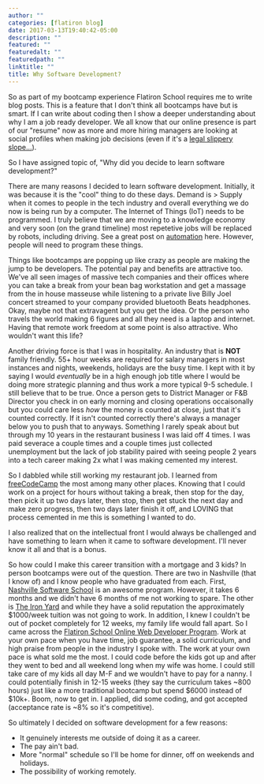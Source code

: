 ```yaml
---
author: ""
categories: [flatiron blog]
date: 2017-03-13T19:40:42-05:00
description: ""
featured: ""
featuredalt: ""
featuredpath: ""
linktitle: ""
title: Why Software Development?
---
```


So as part of my bootcamp experience Flatiron School requires me to write blog posts. This is a feature that I don't think all bootcamps have but is smart. If I can write about coding then I show a deeper understanding about why I am a job ready developer. We all know that our online presence is part of our "resume" now as more and more hiring managers are looking at social profiles when making job decisions (even if it's a [legal slippery slope...][1]).

So I have assigned topic of, "Why did you decide to learn software development?"

There are many reasons I decided to learn software development. Initially, it was because it is the "cool" thing to do these days. Demand is > Supply when it comes to people in the tech industry and overall everything we do now is being run by a computer. The Internet of Things (IoT) needs to be programmed. I truly believe that we are moving to a knowledge economy and very soon (on the grand timeline) most repetetive jobs will be replaced by robots, including driving. See a great post on [automation][2] here. However, people will need to program these things.

Things like bootcamps are popping up like crazy as people are making the jump to be developers. The potential pay and benefits are attractive too. We've all seen images of massive tech companies and their offices where you can take a break from your bean bag workstation and get a massage from the in house masseuse while listening to a private live Billy Joel concert streamed to your company provided bluetooth Beats headphones. Okay, maybe not that extravagent but you get the idea. Or the person who travels the world making 6 figures and all they need is a laptop and internet. Having that remote work freedom at some point is also attractive. Who wouldn't want this life?

Another driving force is that I was in hospitality. An industry that is **NOT** family friendly. 55+ hour weeks are required for salary managers in most instances and nights, weekends, holidays are the busy time. I kept with it by saying I would _eventually_ be in a high enough job title where I would be doing more strategic planning and thus work a more typical 9-5 schedule. I still believe that to be true. Once a person gets to District Manager or F&B Director you check in on early morning and closing operations occaisonally but you could care less _how_ the money is counted at close, just that it's counted correctly. If it isn't counted correctly there's always a manager below you to push that to anyways. Something I rarely speak about but through my 10 years in the restaurant business I was laid off 4 times. I was paid severace a couple times and a couple times just collected unemployment but the lack of job stability paired with seeing people 2 years into a tech career making 2x what I was making cemented my interest.

So I dabbled while still working my restaurant job. I learned from [freeCodeCamp][3] the most among many other places. Knowing that I could work on a project for hours without taking a break, then stop for the day, then pick it up two days later, then stop, then get stuck the next day and make zero progress, then two days later finish it off, and LOVING that process cemented in me this is something I wanted to do.

I also realized that on the intellectual front I would always be challenged and have something to learn when it came to software development. I'll never know it all and that is a bonus.

So how could I make this career transition with a mortgage and 3 kids? In person bootcamps were out of the question. There are two in Nashville (that I know of) and I know people who have graduated from each. First, [Nashville Software School][4] is an awesome program. However, it takes 6 months and we didn't have 6 months of me not working to spare. The other is [The Iron Yard][5] and while they have a solid reputation the approximately $1000/week tuition was not going to work. In addition, I knew I couldn't be out of pocket completely for 12 weeks, my family life would fall apart. So I came across the [Flatiron School Online Web Developer Program][6]. Work at your own pace when you have time, job guarantee, a solid curriculum, and high praise from people in the industry I spoke with. The work at your own pace is what sold me the most. I could code before the kids got up and after they went to bed and all weekend long when my wife was home. I could still take care of my kids all day M-F and we wouldn't have to pay for a nanny. I could potentially finish in 12-15 weeks (they say the curriculum takes ~800 hours) just like a more traditional bootcamp but spend $6000 instead of $10k+. Boom, now to get in. I applied, did some coding, and got accepted (acceptance rate is ~8% so it's competitive).

So ultimately I decided on software development for a few reasons:

-  It genuinely interests me outside of doing it as a career.
-  The pay ain't bad.
-  More "normal" schedule so I'll be home for dinner, off on weekends and holidays.
-  The possibility of working remotely.

  [1]:http://hiring.monster.com/hr/hr-best-practices/recruiting-hiring-advice/acquiring-job-candidates/social-media-recruiting-guidelines.aspx
  [2]:https://medium.freecodecamp.com/bill-gates-and-elon-musk-just-warned-us-about-the-one-thing-politicians-are-too-scared-to-talk-8db9815fd398
  [3]:https://www.freecodecamp.com
  [4]:http://nashvillesoftwareschool.com/
  [5]:https://www.theironyard.com/
  [6]:https://flatironschool.com/programs/online-web-developer-career-course/